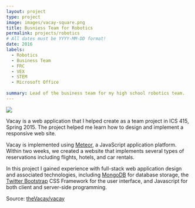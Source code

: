 ```yaml
---
layout: project
type: project
image: images/vacay-square.png
title: Busniess Team for Robotics 
permalink: projects/robotics
# All dates must be YYYY-MM-DD format!
date: 2016
labels:
  - Robotics
  - Business Team 
  - FRC
  - VEX
  - STEM
  - Microsoft Office 
  
summary: Lead of the business team for my high school robotics team. 
---
```


<img class="ui medium right floated rounded image" src="../images/vacay-home-page.png">

Vacay is a web application that I helped create as a team project in ICS 415, Spring 2015. The project helped me learn how to design and implement a responsive web site.

Vacay is implemented using [Meteor](http://meteor.com), a JavaScript application platform. Within two weeks, we created a website that implements several types of reservations including flights, hotels, and car rentals.

In this project I gained experience with full-stack web application design and associated technologies, including [MongoDB](http://mongodb.com) for database storage, the [Twitter Bootstrap](http://getbootstrap.com/) CSS Framework for the user interface, and Javascript for both client and server-side programming. 
 
Source: <a href="https://github.com/theVacay/vacay"><i class="large github icon"></i>theVacay/vacay</a>
